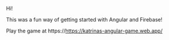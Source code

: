 Hi!

This was a fun way of getting started with Angular and Firebase! 

Play the game at https://https://katrinas-angular-game.web.app/ 

